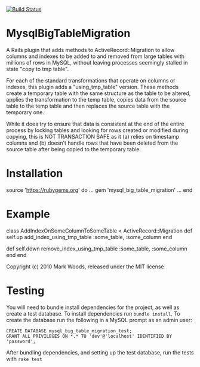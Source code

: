 [![Build Status](https://travis-ci.org/MakeYourLaws/mysql_big_table_migration.svg)](https://travis-ci.org/MakeYourLaws/mysql_big_table_migration)

MysqlBigTableMigration
======================

A Rails plugin that adds methods to ActiveRecord::Migration to allow columns
and indexes to be added to and removed from large tables with millions of
rows in MySQL, without leaving processes seemingly stalled in state "copy
to tmp table".

For each of the standard transformations that operate on columns or indexes,
this plugin adds a "using_tmp_table" version. These methods create a
temporary table with the same structure as the table to be altered, applies
the transformation to the temp table, copies data from the source table to
the temp table and then replaces the source table with the temporary one.

While it does try to ensure that data is consistent at the end of the entire
process by locking tables and looking for rows created or modified during
copying, this is NOT TRANSACTION SAFE as it (a) relies on timestamp columns
and (b) doesn't handle rows that have been deleted from the source table
after being copied to the temporary table.

Installation
============

source 'https://rubygems.org' do
  ...
  gem 'mysql_big_table_migration'
  ...
end


Example
=======

class AddIndexOnSomeColumnToSomeTable < ActiveRecord::Migration
  def self.up
    add_index_using_tmp_table :some_table, :some_column
  end

  def self.down
    remove_index_using_tmp_table :some_table, :some_column
  end
end


Copyright (c) 2010 Mark Woods, released under the MIT license

Testing
========

You will need to bundle install dependencies for the project, as well as create a test database. To install dependencies run `bundle install`. To create the database run the following in a MySQL prompt as an admin user:

```
CREATE DATABASE mysql_big_table_migration_test;
GRANT ALL PRIVILEGES ON *.* TO 'dev'@'localhost' IDENTIFIED BY 'password';
```

After bundling dependencies, and setting up the test database, run the tests with `rake test`
